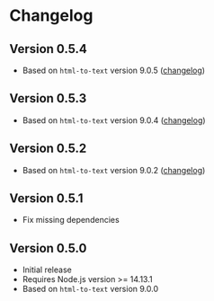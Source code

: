 # Changelog

## Version 0.5.4

- Based on `html-to-text` version 9.0.5 ([changelog](https://github.com/html-to-text/node-html-to-text/blob/master/packages/html-to-text/CHANGELOG.md))

## Version 0.5.3

- Based on `html-to-text` version 9.0.4 ([changelog](https://github.com/html-to-text/node-html-to-text/blob/master/packages/html-to-text/CHANGELOG.md))

## Version 0.5.2

- Based on `html-to-text` version 9.0.2 ([changelog](https://github.com/html-to-text/node-html-to-text/blob/master/packages/html-to-text/CHANGELOG.md))

## Version 0.5.1

- Fix missing dependencies

## Version 0.5.0

- Initial release
- Requires Node.js version >= 14.13.1
- Based on `html-to-text` version 9.0.0
